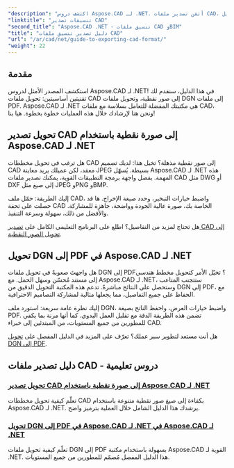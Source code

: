 ```yaml
---
"description": "اكتشف دروس Aspose.CAD لـ .NET. أتقن تصدير ملفات CAD، وتحويلها إلى صور نقطية، وتحويل DGN إلى PDF بسهولة."
"linktitle": "تنسيقات تصدير CAD"
"second_title": "Aspose.CAD .NET - تنسيق ملفات CAD وBIM"
"title": "دليل تصدير تنسيق ملفات CAD"
"url": "/ar/cad/net/guide-to-exporting-cad-format/"
"weight": 22
---
```


## مقدمة

استكشف المصدر الأمثل لدروس Aspose.CAD لـ .NET! في هذا الدليل، سنقدم لك تقنيتين أساسيتين: تحويل ملفات CAD إلى صور نقطية، وتحويل ملفات DGN إلى ملفات PDF. Aspose.CAD لـ .NET هي مكتبتك المفضلة للتعامل بسلاسة مع ملفات CAD، ونحن هنا لإرشادك خلال هذه العمليات خطوة بخطوة. هيا بنا!

## تحويل تصدير CAD إلى صورة نقطية باستخدام Aspose.CAD لـ .NET  
هل ترغب في تحويل مخططات CAD إلى صور نقطية مذهلة؟ تخيل هذا: لديك تصميم CAD معقد، لكن عميلك يريد معاينة JPEG بسيطة. يُسهّل Aspose.CAD لـ .NET هذه المهمة. بفضل واجهة برمجة التطبيقات القوية، يمكنك تصدير ملفات CAD مثل DWG أو DXF إلى صيغ مثل JPEG وPNG وBMP.  

إليك الطريقة: حمّل ملف CAD، واضبط خيارات التبخير، وحدد صيغة الإخراج. ها قد حصلت على تحفة CAD الخاصة بك، صورة عالية الجودة وواضحة، جاهزة للمشاركة. والأفضل من ذلك، سهولة وسرعة التنفيذ.  

هل تحتاج لمزيد من التفاصيل؟ اطلع على البرنامج التعليمي الكامل على [تصدير CAD إلى تحويل الصور النقطية](./export-cad-to-raster-image-conversion/).  

## تحويل DGN إلى PDF في Aspose.CAD لـ .NET  
هل واجهتَ صعوبةً في تحويل ملفات DGN إلى PDF؟ تخيّل الأمر كتحويل مخطط هندسي إلى مستند مُحسّن وسهل الحمل. مع Aspose.CAD لـ .NET، ستتجنب المتاعب وستحصل على النتائج مباشرةً. تدعم هذه المكتبة التحويل الدقيق من DGN إلى PDF، مع الحفاظ على جميع التفاصيل، مما يجعلها مثالية لمشاركة التصاميم الاحترافية.  

إليك نظرة عامة سريعة: استورد ملف DGN، واضبط خيارات العرض، واحفظ الناتج بصيغة PDF. تضمن هذه الطريقة الدقة مع تقليل العمل اليدوي. كما أنها مرنة بما يكفي للمطورين من جميع المستويات، من المبتدئين إلى خبراء CAD.  

هل أنت مستعد لتطوير سير عملك؟ تعرّف على المزيد في الدليل المفصل على [تحويل DGN إلى PDF](./convert-dgn-to-pdf/).  

## دليل تصدير ملفات CAD - دروس تعليمية
### [تحويل تصدير CAD إلى صورة نقطية باستخدام Aspose.CAD لـ .NET](./export-cad-to-raster-image-conversion/)
تعلّم كيفية تحويل مخططات CAD بكفاءة إلى صيغ صور نقطية متنوعة باستخدام Aspose.CAD لـ .NET. يرشدك هذا الدليل الشامل خلال العملية بترميز واضح.
### [تحويل DGN إلى PDF في Aspose.CAD لـ .NET في Aspose.CAD لـ .NET](./convert-dgn-to-pdf/)
تعلّم كيفية تحويل ملفات DGN إلى PDF بسهولة باستخدام مكتبة Aspose.CAD القوية لـ .NET. هذا الدليل المفصل مُصمّم للمطورين من جميع المستويات.